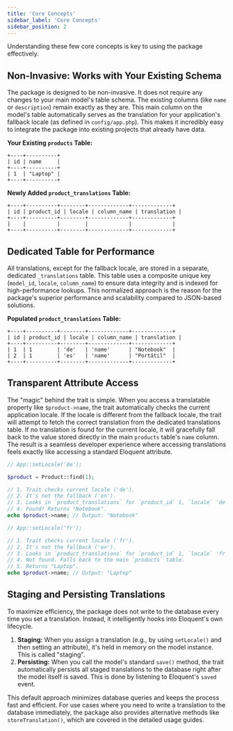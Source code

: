 ```yaml
---
title: 'Core Concepts'
sidebar_label: 'Core Concepts'
sidebar_position: 2
---
```


Understanding these few core concepts is key to using the package effectively.

## Non-Invasive: Works with Your Existing Schema

The package is designed to be non-invasive. It does not require any changes to your main model's table schema. The existing columns (like `name` or `description`) remain exactly as they are. This main column on the model's table automatically serves as the translation for your application's fallback locale (as defined in `config/app.php`). This makes it incredibly easy to integrate the package into existing projects that already have data.

**Your Existing `products` Table:**
```text
+----+----------+
| id | name     |
+----+----------+
| 1  | "Laptop" |
+----+----------+
```

**Newly Added `product_translations` Table:**
```text
+----+----------+--------+-------------+-------------+
| id | product_id | locale | column_name | translation |
+----+----------+--------+-------------+-------------+
|    |          |        |             |             |
+----+----------+--------+-------------+-------------+
```

## Dedicated Table for Performance

All translations, except for the fallback locale, are stored in a separate, dedicated `_translations` table. This table uses a composite unique key (`model_id`, `locale`, `column_name`) to ensure data integrity and is indexed for high-performance lookups. This normalized approach is the reason for the package's superior performance and scalability compared to JSON-based solutions.

**Populated `product_translations` Table:**
```text
+----+----------+--------+-------------+-------------+
| id | product_id | locale | column_name | translation |
+----+----------+--------+-------------+-------------+
| 1  | 1        | 'de'   | 'name'      | "Notebook"  |
| 2  | 1        | 'es'   | 'name'      | "Portátil"  |
+----+----------+--------+-------------+-------------+
```

## Transparent Attribute Access

The "magic" behind the trait is simple. When you access a translatable property like `$product->name`, the trait automatically checks the current application locale. If the locale is different from the fallback locale, the trait will attempt to fetch the correct translation from the dedicated translations table. If no translation is found for the current locale, it will gracefully fall back to the value stored directly in the main `products` table's `name` column. The result is a seamless developer experience where accessing translations feels exactly like accessing a standard Eloquent attribute.

```php
// App::setLocale('de');

$product = Product::find(1);

// 1. Trait checks current locale ('de').
// 2. It's not the fallback ('en').
// 3. Looks in `product_translations` for `product_id` 1, `locale` 'de'.
// 4. Found! Returns "Notebook".
echo $product->name; // Output: "Notebook"

// App::setLocale('fr');

// 1. Trait checks current locale ('fr').
// 2. It's not the fallback ('en').
// 3. Looks in `product_translations` for `product_id` 1, `locale` 'fr'.
// 4. Not found. Falls back to the main `products` table.
// 5. Returns "Laptop".
echo $product->name; // Output: "Laptop"
```

## Staging and Persisting Translations

To maximize efficiency, the package does not write to the database every time you set a translation. Instead, it intelligently hooks into Eloquent's own lifecycle.

1.  **Staging:** When you assign a translation (e.g., by using `setLocale()` and then setting an attribute), it's held in memory on the model instance. This is called "staging".
2.  **Persisting:** When you call the model's standard `save()` method, the trait automatically persists all staged translations to the database right after the model itself is saved. This is done by listening to Eloquent's `saved` event.

This default approach minimizes database queries and keeps the process fast and efficient. For use cases where you need to write a translation to the database immediately, the package also provides alternative methods like `storeTranslation()`, which are covered in the detailed usage guides.
